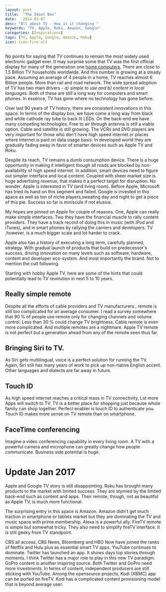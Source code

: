```yaml
---
layout: post
title:  "The Idiot Box"
date:   2014-02-07
desc: "All about TV - How is it changing "
keywords: "TV, Apple, Roku, Amazon, Google"
categories: [Inspirations]
tags: [TV, Apple, Google, Amazon, Roku]
icon: icon-fire-alt
---
```

No points for saying that TV continues to remain the most widely used electronic gadget ever. It may surprise some that TV was the first official display for many of the generation one [home computers](https://en.wikipedia.org/wiki/Television_set). There are close to 1.5 Billion TV households worldwide. And this number is growing at a steady pace. Assuming an average of 4 people in a home, TV reaches almost 6 Billion people. More than rail and road network. The wide spread adoption of TV has two main drivers  - *a) simple to use and b) content in local languages.* Both of these are still a long way for computers and smart phones. In essence, TV has gone where no technology has gone before.

Over last 90 years of TV history, there are consistent innovations in this space. In terms of the display box, we have come a long way from black and white cathode ray tube to back lit LEDs. On the back-end we have many competing technologies. Free to air through antenna is still a viable option. Cable and satellite is still growing. The VCRs and DVD players are very important for those who don't have high speed internet or places where internet is paid on data usage basis. In developed world they are gradually fading away in favor of smarter devices such as Apple TV and Roku.

Despite its reach, TV remains a dumb consumption device. There is a huge opportunity in making it intelligent though all roads are blocked by non-availability of high speed internet. In addition, smart devices need to figure out simpler interface and local content. Coupled with sheer market size is huge advertising revenue, that makes it a perfect target for disruption. No wonder, Apple is interested in TV (and living room). Before Apple, Microsoft has tried its hand on this segment and failed. Google is  invested in this apace as well as ton of niche players,sweating day and night to get a piece of this pie. Success so far is miniscule if not elusive.

My hopes are pinned on *Apple* for couple of reasons. One, Apple can really make simple interfaces. Two they have the financial muscle to rally content providers. They have a track record of doing this in music (with iPod and iTunes), and in smart phones by rallying the carriers and developers. TV ,however, is a much bigger scale and lot harder to crack.

Apple also has a history of executing a long term, carefully planned, strategy. With gradual launch of products that build on predecessor's success, driving innovation on many levels such as software, hardware, content and developer eco-system. And most importantly the brand. Not to mention the cult following. 

Starting with hobby Apple TV, here are some of the hints that could potentially lead to TV revolution in next 5 to 10 years.

## Really simple remote
Despite all the efforts of cable providers and TV manufacturers , remote is still too complicated for an average consumer. I read a survey somewhere that 90 % of people use remote only for changing channels and volume control. Less than 30 % could change TV brightness. Cable remote is even more complicated. And multiple remotes are a nightmare. Apple TV remote is not perfect but a generation ahead from any of the remote seen thus far.

## Bringing Siri to TV.
As Siri gets multilingual, voice is a perfect solution for running the TV. Again, Siri still has many years of work to pick up non-native English accent. Other languages and dialects are far away in future.

## Touch ID
As high speed internet reaches a critical mass in TV connectivity, Lot more Apps will switch to TV. TV is a  better place for shopping just because whole family can shop together. Perfect enabler is touch ID to authenticate you. Touch ID makes more sense on TV remote than on smartphone.

## FaceTime conferencing
Imagine a video conferencing capability in every living room. A TV with a powerful camera and microphone can greatly change how people communicate. Business side potential is huge.


# Update Jan 2017
Apple and Google TV story is still disappointing. Roku has brought many products to the market with limited success. They are stymied by the limited back-end such as content and apps. Their remote, though, not as beautiful as Apple TV, is much more functional.

The surprising entry in this space is Amazon. Amazon didn't get much traction in smartphone or tablets market but they are dominating the TV and music space with prime membership. Alexa is a powerful ally. FireTV remote is simple but somewhat tricky. They also need to simplify fireTV interface. It is still geeky from TV standpoint.

CBS all access, CBS News, Bloomberg and HBO Now have joined the ranks of  Netflix and Hulu plus as essential smart TV apps. YouTube continues to dominate. Twitter has launched an app. It shows days top stories through moments. I think Twitter has a major role to play in this new TV paradigm. GoPro content is another inspiring source. Both Twitter and GoPro need more investments. In terms of content, independent producers are still sticking with YouTube. Among the opensource projects, Kodi (XBMC) app can be ported on fireTV. Kodi has a complicated content provisioning model that is beyond average user.    
